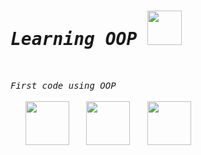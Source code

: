 # <samp><i>Learning OOP </i></samp><img src="https://media4.giphy.com/media/mrF0X7kMMOX1if7ykw/giphy.gif?cid=790b761184fad64a2499ea2f5d4139e59f4075a0989982bf&rid=giphy.gif&ct=s" width="55"/>

<br>

<samp> <i> First code using OOP</i></samp>
<br><br>
 &#8287;&#8287;&#8287;&#8287;&#8287; <img src="https://img.icons8.com/ultraviolet/80/000000/html--v1.png" width="70"/> &#8287;&#8287;&#8287;&#8287;&#8287; <img src="https://img.icons8.com/ultraviolet/80/000000/css.png" width="70"/>  &#8287;&#8287;&#8287;&#8287;&#8287; <img src="https://img.icons8.com/ultraviolet/80/000000/js.png" width="70"/> &#8287;&#8287;&#8287;&#8287;&#8287;
<br>
<br>

#
